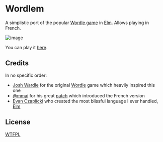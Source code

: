 # Wordlem

A simplistic port of the popular [Wordle game](https://www.powerlanguage.co.uk/wordle/) in [Elm](https://elm-lang.org/). Allows playing in French.

![image](https://user-images.githubusercontent.com/41547/149529293-3110bc54-96b0-46c2-af6b-b083adcd1c36.png)

You can play it [here](https://n1k0.github.io/wordlem/).

## Credits

In no specific order:

- [Josh Wardle](https://twitter.com/powerlanguish) for the original [Wordle](https://www.powerlanguage.co.uk/wordle/) game which heavily inspired this one
- [@mmai](https://github.com/mmai) for his great [patch](https://github.com/n1k0/wordlem/pull/1) which introduced the French version
- [Evan Czaplicki](https://twitter.com/evancz) who created the most blissful language I ever handled, [Elm](https://elm-lang.org/)

## License

[WTFPL](http://www.wtfpl.net/)
